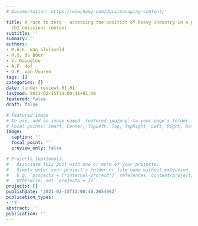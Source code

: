 ```yaml
---
# Documentation: https://wowchemy.com/docs/managing-content/

title: A race to zero - assessing the position of heavy industry in a global net-zero
  CO2 emissions context
subtitle: ''
summary: ''
authors:
- M.A.E. van Sluisveld
- H.S. de Boer
- V. Daioglou
- A.F. Hof
- D.P. van Vuuren
tags: []
categories: []
date: (under review)-01-01
lastmod: 2021-02-15T14:00:41+01:00
featured: false
draft: false

# Featured image
# To use, add an image named `featured.jpg/png` to your page's folder.
# Focal points: Smart, Center, TopLeft, Top, TopRight, Left, Right, BottomLeft, Bottom, BottomRight.
image:
  caption: ''
  focal_point: ''
  preview_only: false

# Projects (optional).
#   Associate this post with one or more of your projects.
#   Simply enter your project's folder or file name without extension.
#   E.g. `projects = ["internal-project"]` references `content/project/deep-learning/index.md`.
#   Otherwise, set `projects = []`.
projects: []
publishDate: '2021-02-15T13:00:40.265496Z'
publication_types:
- '2'
abstract: ''
publication: ''
---
```

